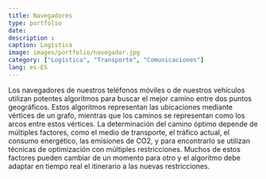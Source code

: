 ```yaml
---
title: Navegadores
type: portfolio
date: 
description : 
caption: Logística
image: images/portfolio/navegador.jpg
category: ["Logística", "Transporte", "Comunicaciones"]
lang: es-ES
---
```


Los navegadores de nuestros teléfonos móviles o de nuestros vehículos utilizan potentes algoritmos para buscar el mejor camino entre dos puntos geográficos. Estos algoritmos representan las ubicaciones mediante vértices de un grafo, mientras que los caminos se representan como los arcos entre estos vértices. La determinación del camino óptimo depende de múltiples factores, como el medio de transporte, el tráfico actual, el consumo energético, las emisiones de CO2, y para encontrarlo se utilizan técnicas de optimización con múltiples restricciones. Muchos de estos factores pueden cambiar de un momento para otro y el algoritmo debe adaptar en tiempo real el itinerario a las nuevas restricciones.
